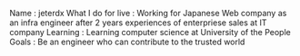 Name : jeterdx
What I do for live : Working for Japanese Web company as an infra engineer after 2 years experiences of enterpriese sales at IT company
Learning : Learning computer science at University of the People
Goals : Be an engineer who can contribute to the trusted world

